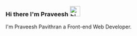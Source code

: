 ### Hi there I'm Praveesh <img src="https://user-images.githubusercontent.com/1303154/88677602-1635ba80-d120-11ea-84d8-d263ba5fc3c0.gif" width="28px" alt="hi">

I'm Praveesh Pavithran a Front-end Web Developer.

<!--
**praveesh91/praveesh91** is a ✨ _special_ ✨ repository because its `README.md` (this file) appears on your GitHub profile.

Here are some ideas to get you started:

- 🔭 I’m currently working on ReactJS
- 🌱 I’m currently learning Typescript
- 👯 I’m looking to collaborate on ...
- 🤔 I’m looking for help with ...
- 💬 Ask me about front-end development
- 📫 How to reach me: ...
- 😄 Pronouns: ...
- ⚡ Fun fact: ...
-->

